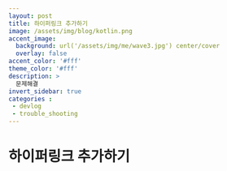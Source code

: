 ```yaml
---
layout: post
title: 하이퍼링크 추가하기
image: /assets/img/blog/kotlin.png
accent_image: 
  background: url('/assets/img/me/wave3.jpg') center/cover
  overlay: false
accent_color: '#fff'
theme_color: '#fff'
description: >
  문제해결
invert_sidebar: true
categories :
 - devlog	
 - trouble_shooting
---
```


# 하이퍼링크 추가하기